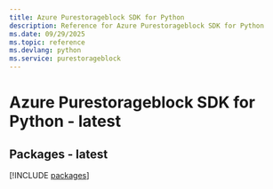 ```yaml
---
title: Azure Purestorageblock SDK for Python
description: Reference for Azure Purestorageblock SDK for Python
ms.date: 09/29/2025
ms.topic: reference
ms.devlang: python
ms.service: purestorageblock
---
```

# Azure Purestorageblock SDK for Python - latest
## Packages - latest
[!INCLUDE [packages](purestorageblock-index.md)]